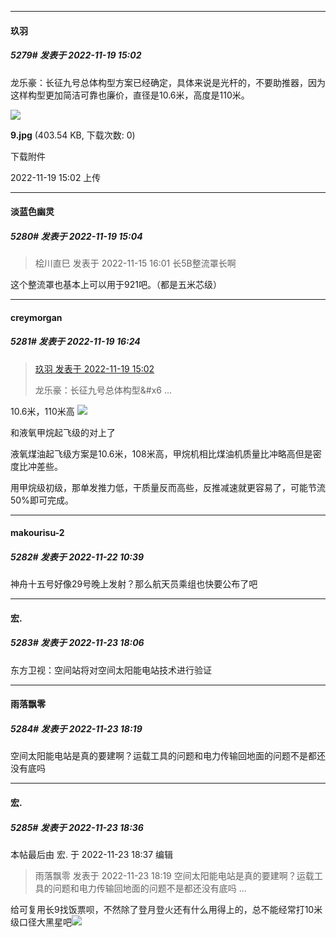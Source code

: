 

*****

####  玖羽  
##### 5279#       发表于 2022-11-19 15:02

龙乐豪：长征九号总体构型方案已经确定，具体来说是光杆的，不要助推器，因为这样构型更加简洁可靠也廉价，直径是10.6米，高度是110米。

<img src="https://img.saraba1st.com/forum/202211/19/150200duw7o0vmmga0rz8b.jpg" referrerpolicy="no-referrer">

<strong>9.jpg</strong> (403.54 KB, 下载次数: 0)

下载附件

2022-11-19 15:02 上传

*****

####  淡蓝色幽灵  
##### 5280#       发表于 2022-11-19 15:04

<blockquote>桧川直巳 发表于 2022-11-15 16:01
长5B整流罩长啊</blockquote>
这个整流罩也基本上可以用于921吧。（都是五米芯级）



*****

####  creymorgan  
##### 5281#       发表于 2022-11-19 16:24

<blockquote><a href="httphttps://bbs.saraba1st.com/2b/forum.php?mod=redirect&amp;goto=findpost&amp;pid=58503861&amp;ptid=2001539" target="_blank">玖羽 发表于 2022-11-19 15:02</a>

龙乐豪：长征九号总体构型&amp;#x6 ...</blockquote>
10.6米，110米高
<img src="https://img.saraba1st.com/forum/202211/18/221745otudottqlu8n93h2.jpeg" referrerpolicy="no-referrer">

和液氧甲烷起飞级的对上了

液氧煤油起飞级方案是10.6米，108米高，甲烷机相比煤油机质量比冲略高但是密度比冲差些。

用甲烷级初级，那单发推力低，干质量反而高些，反推减速就更容易了，可能节流50%即可完成。



*****

####  makourisu-2  
##### 5282#       发表于 2022-11-22 10:39

神舟十五号好像29号晚上发射？那么航天员乘组也快要公布了吧



*****

####  宏.  
##### 5283#       发表于 2022-11-23 18:06

东方卫视：空间站将对空间太阳能电站技术进行验证



*****

####  雨落飘零  
##### 5284#       发表于 2022-11-23 18:19

空间太阳能电站是真的要建啊？运载工具的问题和电力传输回地面的问题不是都还没有底吗



*****

####  宏.  
##### 5285#       发表于 2022-11-23 18:36

 本帖最后由 宏. 于 2022-11-23 18:37 编辑 
<blockquote>雨落飘零 发表于 2022-11-23 18:19
空间太阳能电站是真的要建啊？运载工具的问题和电力传输回地面的问题不是都还没有底吗 ...</blockquote>
给可复用长9找饭票呗，不然除了登月登火还有什么用得上的，总不能经常打10米级口径大黑星吧<img src="https://static.saraba1st.com/image/smiley/face2017/068.png" referrerpolicy="no-referrer">

